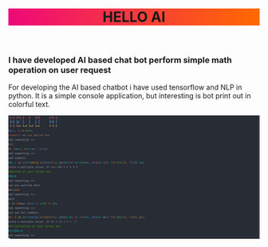 <h1 style="background: linear-gradient(to right, #ee0979, #ff6a00); text-align:center">HELLO AI</h1>
<br>
<h3>I have developed AI based chat bot perform simple math operation on user request</h3>
<p> 
    For developing the AI based chatbot i have used tensorflow and NLP in python.
    It is a simple console application, but interesting is bot print out in colorful text.
</p>
<img src="assets/Capture.PNG" alt="chatbot-output">